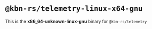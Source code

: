 # `@kbn-rs/telemetry-linux-x64-gnu`

This is the **x86_64-unknown-linux-gnu** binary for `@kbn-rs/telemetry`
